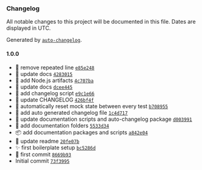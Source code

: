 ### Changelog

All notable changes to this project will be documented in this file. Dates are displayed in UTC.

Generated by [`auto-changelog`](https://github.com/CookPete/auto-changelog).

#### 1.0.0

- 🙈 remove repeated line [`e85e248`](https://github.com/franciscomesa/typescript-boilerplate/commit/e85e248f697e8c2dd4ee2742935f4bd6e15db48f)
- 📝 update docs [`4283015`](https://github.com/franciscomesa/typescript-boilerplate/commit/428301549c72e8b2d87223c0a026d7c1d18b6a9c)
- 🙈 add Node.js artifacts [`4c707ba`](https://github.com/franciscomesa/typescript-boilerplate/commit/4c707baa5908441c93434eb2d9cf28ea488dc800)
- 📝 update docs [`dcee445`](https://github.com/franciscomesa/typescript-boilerplate/commit/dcee4456072e7c1ab859885d7f4dd528826a180d)
- 🔨 add changelog script [`e9c1e66`](https://github.com/franciscomesa/typescript-boilerplate/commit/e9c1e668bd1ae9be216dcf2188c1e76acdf14964)
- 📝 update CHANGELOG [`426bf4f`](https://github.com/franciscomesa/typescript-boilerplate/commit/426bf4f772d88d22acc7ee60ea23744d448a51e7)
- 🔧 automatically reset mock state between every test [`b708955`](https://github.com/franciscomesa/typescript-boilerplate/commit/b708955028bbbb449cd650aea61bd7d0d33209fd)
- 📝 add auto generated changelog file [`1c4d717`](https://github.com/franciscomesa/typescript-boilerplate/commit/1c4d717fec6cebe21cbfdd83cf712b3e12d00f7d)
- 📝 update documentation scripts and auto-changelog package [`d003991`](https://github.com/franciscomesa/typescript-boilerplate/commit/d00399123987c4e766482c5d4d8e1dba90e6a38c)
- 🙈 add documentation folders [`5533d34`](https://github.com/franciscomesa/typescript-boilerplate/commit/5533d34468409254f08278fdf3aab4bb9773341b)
- 📦️ add documentation packages and scripts [`a842e04`](https://github.com/franciscomesa/typescript-boilerplate/commit/a842e043dca75d41c5a177525239a6b3cc350f0f)
- 📝 update readme [`20fe07b`](https://github.com/franciscomesa/typescript-boilerplate/commit/20fe07bf066bd0c232b5566c61acc9e2859f0dbf)
- ✨ first boilerplate setup [`bc5286d`](https://github.com/franciscomesa/typescript-boilerplate/commit/bc5286de08ce7bd6c1c9ad8c5d2a2b325046615b)
- 🎉 first commit [`8669b93`](https://github.com/franciscomesa/typescript-boilerplate/commit/8669b93200bc27880757bc850d2e4b25fb18284a)
- Initial commit [`73f3995`](https://github.com/franciscomesa/typescript-boilerplate/commit/73f39955c9848124dff17cfa2e821f7a7cd44f6a)
